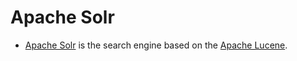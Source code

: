 
# Apache Solr
- [Apache Solr](https://solr.apache.org/) is the search engine based on the [Apache Lucene](ApacheLucene.md).